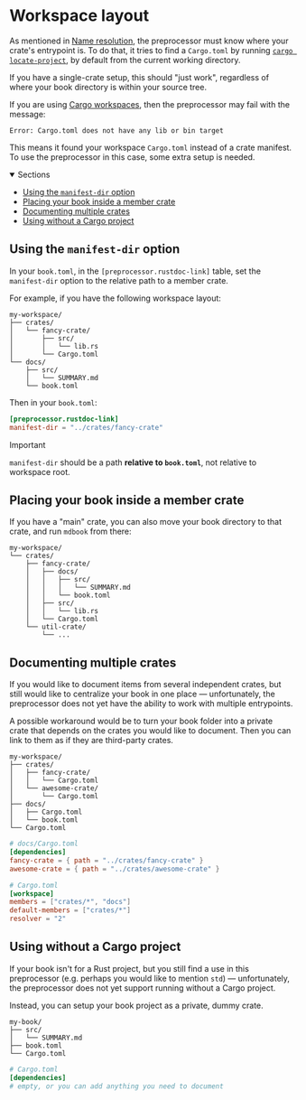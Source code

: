 # Workspace layout

As mentioned in [Name resolution](name-resolution.md), the preprocessor must know where
your crate's entrypoint is. To do that, it tries to find a `Cargo.toml` by running
[`cargo locate-project`][locate-project], by default from the current working directory.

If you have a single-crate setup, this should "just work", regardless of where your book
directory is within your source tree.

If you are using [Cargo workspaces][workspaces], then the preprocessor may fail with the
message:

```
Error: Cargo.toml does not have any lib or bin target
```

This means it found your workspace `Cargo.toml` instead of a crate manifest. To use the
preprocessor in this case, some extra setup is needed.

<details class="toc" open>
  <summary>Sections</summary>

- [Using the `manifest-dir` option](#using-the-manifest-dir-option)
- [Placing your book inside a member crate](#placing-your-book-inside-a-member-crate)
- [Documenting multiple crates](#documenting-multiple-crates)
- [Using without a Cargo project](#using-without-a-cargo-project)

</details>

## Using the `manifest-dir` option

In your `book.toml`, in the `[preprocessor.rustdoc-link]` table, set the `manifest-dir`
option to the relative path to a member crate.

For example, if you have the following workspace layout:

```
my-workspace/
├── crates/
│   └── fancy-crate/
│       ├── src/
│       │   └── lib.rs
│       └── Cargo.toml
└── docs/
    ├── src/
    │   └── SUMMARY.md
    └── book.toml
```

Then in your `book.toml`:

```toml
[preprocessor.rustdoc-link]
manifest-dir = "../crates/fancy-crate"
```

> [!IMPORTANT]
>
> `manifest-dir` should be a path **relative to `book.toml`**, not relative to workspace
> root.

## Placing your book inside a member crate

If you have a "main" crate, you can also move your book directory to that crate, and run
`mdbook` from there:

```
my-workspace/
└── crates/
    ├── fancy-crate/
    │   ├── docs/
    │   │   ├── src/
    │   │   │   └── SUMMARY.md
    │   │   └── book.toml
    │   ├── src/
    │   │   └── lib.rs
    │   └── Cargo.toml
    └── util-crate/
        └── ...
```

## Documenting multiple crates

If you would like to document items from several independent crates, but still would
like to centralize your book in one place — unfortunately, the preprocessor does not yet
have the ability to work with multiple entrypoints.

A possible workaround would be to turn your book folder into a private crate that
depends on the crates you would like to document. Then you can link to them as if they
are third-party crates.

```
my-workspace/
├── crates/
│   ├── fancy-crate/
│   │   └── Cargo.toml
│   └── awesome-crate/
│       └── Cargo.toml
├── docs/
│   ├── Cargo.toml
│   └── book.toml
└── Cargo.toml
```

```toml
# docs/Cargo.toml
[dependencies]
fancy-crate = { path = "../crates/fancy-crate" }
awesome-crate = { path = "../crates/awesome-crate" }
```

```toml
# Cargo.toml
[workspace]
members = ["crates/*", "docs"]
default-members = ["crates/*"]
resolver = "2"
```

## Using without a Cargo project

If your book isn't for a Rust project, but you still find a use in this preprocessor
(e.g. perhaps you would like to mention `std`) — unfortunately, the preprocessor does
not yet support running without a Cargo project.

Instead, you can setup your book project as a private, dummy crate.

```
my-book/
├── src/
│   └── SUMMARY.md
├── book.toml
└── Cargo.toml
```

```toml
# Cargo.toml
[dependencies]
# empty, or you can add anything you need to document
```

<!-- prettier-ignore-start -->

[locate-project]: https://doc.rust-lang.org/cargo/commands/cargo-locate-project.html
[workspaces]: https://doc.rust-lang.org/book/ch14-03-cargo-workspaces.html

<!-- prettier-ignore-end -->
